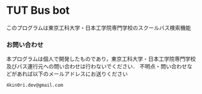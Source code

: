 # TUT Bus bot
このプログラムは東京工科大学・日本工学院専門学校のスクールバス検索機能

### お問い合わせ
本プログラムは個人で開発したものであり，東京工科大学・日本工学院専門学校及びバス運行元への問い合わせは行わないでください．
不明点・問い合わせなどがあれば以下のメールアドレスにお送りください
```
4kin0ri.dev@gmail.com
```
